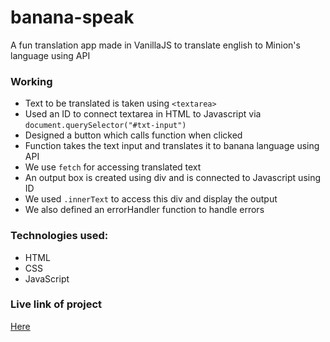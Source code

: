 # banana-speak
A fun translation app made in VanillaJS to translate english to Minion's language using API
### Working
* Text to be translated is taken using `<textarea>` 
* Used an ID to connect textarea in HTML to Javascript via `document.querySelector("#txt-input")`
* Designed a button which calls function when clicked
* Function takes the text input and translates it to banana language using API
* We use `fetch` for accessing translated text
* An output box is created using div and is connected to Javascript using ID
* We used `.innerText` to access this div and display the output
* We also defined an errorHandler function to handle errors
### Technologies used:
* HTML
* CSS
* JavaScript
### Live link of project 
[Here](https://banana-speak-marksix.netlify.app/)
